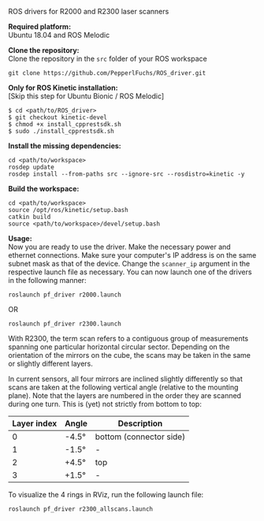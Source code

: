 ROS drivers for R2000 and R2300 laser scanners

**Required platform:**  
Ubuntu 18.04 and ROS Melodic
  
**Clone the repository:**  
Clone the repository in the `src` folder of your ROS workspace
```
git clone https://github.com/PepperlFuchs/ROS_driver.git
```

**Only for ROS Kinetic installation:**  
[Skip this step for Ubuntu Bionic / ROS Melodic]  
```
$ cd <path/to/ROS_driver>
$ git checkout kinetic-devel
$ chmod +x install_cpprestsdk.sh
$ sudo ./install_cpprestsdk.sh
```

**Install the missing dependencies:**  
```
cd <path/to/workspace>
rosdep update
rosdep install --from-paths src --ignore-src --rosdistro=kinetic -y
```
  
**Build the workspace:**  
```
cd <path/to/workspace>
source /opt/ros/kinetic/setup.bash
catkin build
source <path/to/workspace>/devel/setup.bash
```
  
**Usage:**  
Now you are ready to use the driver. Make the necessary power and ethernet connections. Make sure your computer's IP address is on the same subnet mask as that of the device. Change the `scanner_ip` argument in the respective launch file as necessary. You can now launch one of the drivers in the following manner:  
```
roslaunch pf_driver r2000.launch
```
OR
```
roslaunch pf_driver r2300.launch
```
With R2300, the term scan refers to a contiguous group of measurements spanning one particular horizontal circular
sector. Depending on the orientation of the mirrors on the cube, the scans may be taken in the same or slightly different
layers.  
  
In current sensors, all four mirrors are inclined slightly differently so that scans are taken at the following vertical
angle (relative to the mounting plane). Note that the layers are numbered in the order they are scanned during one
turn. This is (yet) not strictly from bottom to top:

| **Layer index** | **Angle** | **Description** |
|-----------------|-----------|-----------------|
|0 |-4.5°|bottom (connector side)|
|1 |-1.5° | - |
|2 |+4.5° | top |
|3 |+1.5° | - |

To visualize the 4 rings in RViz, run the following launch file:
```
roslaunch pf_driver r2300_allscans.launch
```
